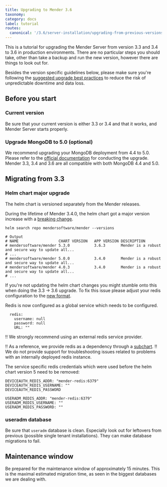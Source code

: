 ```yaml
---
title: Upgrading to Mender 3.6
taxonomy:
category: docs
label: tutorial
routes:
  canonical: '/3.6/server-installation/upgrading-from-previous-versions/upgrading-from-3.3-to-3.6'
---
```


This is a tutorial for upgrading the Mender Server from version 3.3 and 3.4 to
3.6 in production environments. There are no particular steps you should take,
other than take a backup and run the new version, however there are things to
look out for.

Besides the version specific guidelines below, please make sure you're following
the [suggested upgrade best practices](../docs.md) to reduce the risk of
unpredictable downtime and data loss.

## Before you start

### Current version

Be sure that your current version is either 3.3 or 3.4 and that it works, and Mender Server starts properly.

### Upgrade MongoDB to 5.0 (optional)

We recommend upgrading your MongoDB deployment from 4.4 to 5.0. Please refer to
the [official
documentation](https://www.mongodb.com/docs/manual/release-notes/5.0-upgrade-replica-set/)
for conducting the upgrade. Mender 3.3, 3.4 and 3.6 are all compatible with both
MongoDB 4.4 and 5.0.

## Migrating from 3.3

### Helm chart major upgrade

The helm chart is versioned separately from the Mender releases.
<!--AUTOVERSION: "Mender %"/ignore "blob/%"/ignore-->
During the lifetime of Mender 3.4.0, the helm chart got a major version increase with a [breaking change](https://github.com/mendersoftware/mender-helm/blob/5.0.0/mender/CHANGELOG.md#version-500).

<!--AUTOVERSION: "mendersoftware/mender	%        	%"/ignore-->
```
helm search repo mendersoftware/mender --versions

# Output
# NAME                 	CHART VERSION	APP VERSION	DESCRIPTION                                       
# mendersoftware/mender	5.3.0        	3.6.3      	Mender is a robust and secure way to update all...
# ...
# mendersoftware/mender	5.0.0        	3.4.0      	Mender is a robust and secure way to update all...
# mendersoftware/mender	4.0.3        	3.4.0      	Mender is a robust and secure way to update all...
# ...
```

<!--AUTOVERSION: "blob/%"/ignore-->
If you're not updating the helm chart changes you might stumble onto this when doing the 3.3 -> 3.6 upgrade. To fix this issue please adjust your redis configuration to the [new format](https://github.com/mendersoftware/mender-helm/blob/5.3.0/mender/values.yaml).

Redis is now configured as a global service which needs to be configured.

```
  redis:
    username: null
    password: null
    URL: ""
```

!! We strongly recommend using an external redis service provider. 
<!--AUTOVERSION: "blob/%"/ignore-->
!! As a reference, we provide redis as a dependency through a [subchart](https://github.com/mendersoftware/mender-helm/blob/5.3.0/mender/Chart.yaml#L19).
!! We do not provide support for troubleshooting issues related to problems with an internally deployed redis instance.


The service specific redis credentials which were used before the helm chart version 5 need to be removed:

```
DEVICEAUTH_REDIS_ADDR: "mender-redis:6379"
DEVICEAUTH_REDIS_USERNAME: ""
DEVICEAUTH_REDIS_PASSWORD

USERADM_REDIS_ADDR: "mender-redis:6379"
USERADM_REDIS_USERNAME: ""
USERADM_REDIS_PASSWORD: ""
```


### useradm database

Be sure that `useradm` database is clean. Especially look out for leftovers from previous
(possible single tenant installations). They can make database migrations to fail.

## Maintenance window

Be prepared for the maintenance window of approximately 15 minutes. This is the maximal
estimated migration time, as seen in the biggest databases we are dealing with.

